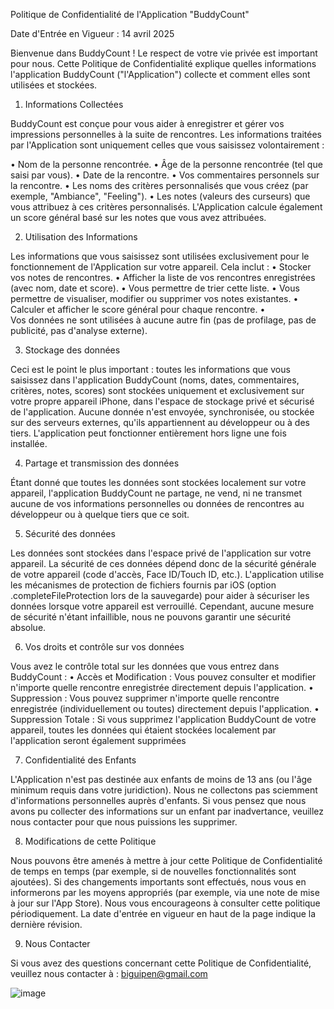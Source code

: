 Politique de Confidentialité de l'Application "BuddyCount"

Date d'Entrée en Vigueur : 14 avril 2025 

Bienvenue dans BuddyCount ! Le respect de votre vie privée est important pour nous. 
Cette Politique de Confidentialité explique quelles informations l'application BuddyCount ("l'Application") collecte et comment elles sont utilisées et stockées.

1. Informations Collectées

BuddyCount est conçue pour vous aider à enregistrer et gérer vos impressions personnelles à la suite de rencontres. 
Les informations traitées par l'Application sont uniquement celles que vous saisissez volontairement :

•	Nom de la personne rencontrée.
•	Âge de la personne rencontrée (tel que saisi par vous).
•	Date de la rencontre.
•	Vos commentaires personnels sur la rencontre.
•	Les noms des critères personnalisés que vous créez (par exemple, "Ambiance", "Feeling").
•	Les notes (valeurs des curseurs) que vous attribuez à ces critères personnalisés.
L'Application calcule également un score général basé sur les notes que vous avez attribuées.

2. Utilisation des Informations

Les informations que vous saisissez sont utilisées exclusivement pour le fonctionnement de l'Application sur votre appareil. 
Cela inclut :
•	Stocker vos notes de rencontres.
•	Afficher la liste de vos rencontres enregistrées (avec nom, date et score).
•	Vous permettre de trier cette liste.
•	Vous permettre de visualiser, modifier ou supprimer vos notes existantes.
•	Calculer et afficher le score général pour chaque rencontre.
•	
Vos données ne sont utilisées à aucune autre fin (pas de profilage, pas de publicité, pas d'analyse externe).

3. Stockage des données

Ceci est le point le plus important : toutes les informations que vous saisissez dans l'application BuddyCount (noms, dates, commentaires, critères, notes, scores) sont stockées uniquement et exclusivement sur votre propre appareil iPhone, dans l'espace de stockage privé et sécurisé de l'application.
Aucune donnée n'est envoyée, synchronisée, ou stockée sur des serveurs externes, qu'ils appartiennent au développeur ou à des tiers. L'application peut fonctionner entièrement hors ligne une fois installée.

4. Partage et transmission des données

Étant donné que toutes les données sont stockées localement sur votre appareil, l'application BuddyCount ne partage, ne vend, ni ne transmet aucune de vos informations personnelles ou données de rencontres au développeur ou à quelque tiers que ce soit.

5. Sécurité des données

Les données sont stockées dans l'espace privé de l'application sur votre appareil. 
La sécurité de ces données dépend donc de la sécurité générale de votre appareil (code d'accès, Face ID/Touch ID, etc.). 
L'application utilise les mécanismes de protection de fichiers fournis par iOS (option .completeFileProtection lors de la sauvegarde) pour aider à sécuriser les données lorsque votre appareil est verrouillé. 
Cependant, aucune mesure de sécurité n'étant infaillible, nous ne pouvons garantir une sécurité absolue.

6. Vos droits et contrôle sur vos données

Vous avez le contrôle total sur les données que vous entrez dans BuddyCount :
•	Accès et Modification : Vous pouvez consulter et modifier n'importe quelle rencontre enregistrée directement depuis l'application.
•	Suppression : Vous pouvez supprimer n'importe quelle rencontre enregistrée (individuellement ou toutes) directement depuis l'application.
•	Suppression Totale : Si vous supprimez l'application BuddyCount de votre appareil, toutes les données qui étaient stockées localement par l'application seront également supprimées


7. Confidentialité des Enfants

L'Application n'est pas destinée aux enfants de moins de 13 ans (ou l'âge minimum requis dans votre juridiction). Nous ne collectons pas sciemment d'informations personnelles auprès d'enfants. Si vous pensez que nous avons pu collecter des informations sur un enfant par inadvertance, veuillez nous contacter pour que nous puissions les supprimer.  

8. Modifications de cette Politique

Nous pouvons être amenés à mettre à jour cette Politique de Confidentialité de temps en temps (par exemple, si de nouvelles fonctionnalités sont ajoutées). Si des changements importants sont effectués, nous vous en informerons par les moyens appropriés (par exemple, via une note de mise à jour sur l'App Store). Nous vous encourageons à consulter cette politique périodiquement. La date d'entrée en vigueur en haut de la page indique la dernière révision.

9. Nous Contacter

Si vous avez des questions concernant cette Politique de Confidentialité, veuillez nous contacter à :
biguipen@gmail.com

![image](https://github.com/user-attachments/assets/a54629a1-e6bc-48bb-ac1c-39ab65b54069)
